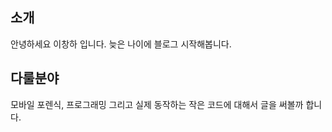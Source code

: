 ## 소개
안녕하세요 이창하 입니다. 늦은 나이에 블로그 시작해봅니다. 

## 다룰분야
모바일 포렌식, 프로그래밍 그리고 실제 동작하는 작은 코드에 대해서 글을 써볼까 합니다.


